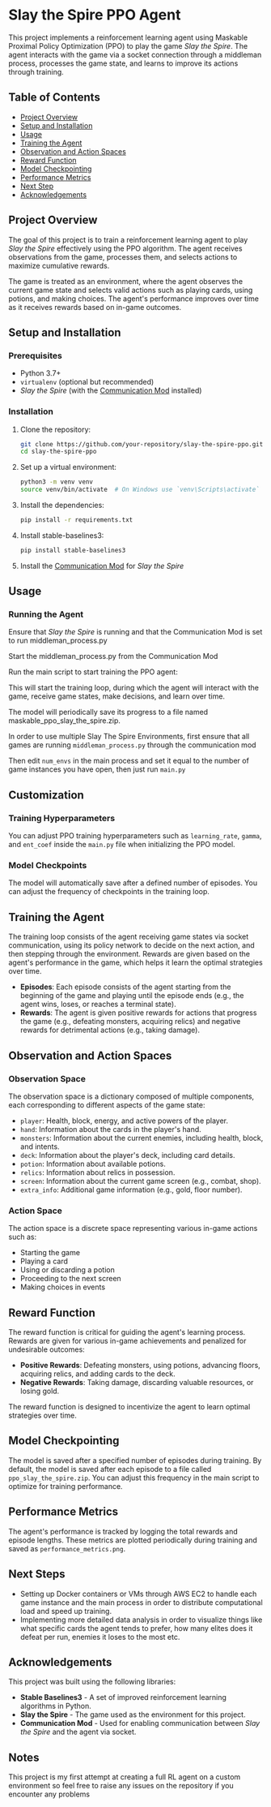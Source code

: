 # Slay the Spire PPO Agent

This project implements a reinforcement learning agent using Maskable Proximal Policy Optimization (PPO) to play the game *Slay the Spire*. The agent interacts with the game via a socket connection through a middleman process, processes the game state, and learns to improve its actions through training.

## Table of Contents

- [Project Overview](#project-overview)
- [Setup and Installation](#setup-and-installation)
- [Usage](#usage)
- [Training the Agent](#training-the-agent)
- [Observation and Action Spaces](#observation-and-action-spaces)
- [Reward Function](#reward-function)
- [Model Checkpointing](#model-checkpointing)
- [Performance Metrics](#performance-metrics)
- [Next Step](#next-steps)
- [Acknowledgements](#acknowledgements)

## Project Overview

The goal of this project is to train a reinforcement learning agent to play *Slay the Spire* effectively using the PPO algorithm. The agent receives observations from the game, processes them, and selects actions to maximize cumulative rewards.

The game is treated as an environment, where the agent observes the current game state and selects valid actions such as playing cards, using potions, and making choices. The agent's performance improves over time as it receives rewards based on in-game outcomes.

## Setup and Installation

### Prerequisites

- Python 3.7+
- `virtualenv` (optional but recommended)
- *Slay the Spire* (with the [Communication Mod](https://github.com/ForgottenArbiter/CommunicationMod) installed)

### Installation

1. Clone the repository:

    ```bash
    git clone https://github.com/your-repository/slay-the-spire-ppo.git
    cd slay-the-spire-ppo
    ```

2. Set up a virtual environment:

    ```bash
    python3 -m venv venv
    source venv/bin/activate  # On Windows use `venv\Scripts\activate`
    ```

3. Install the dependencies:

    ```bash
    pip install -r requirements.txt
    ```

4. Install stable-baselines3:

    ```bash
    pip install stable-baselines3
    ```

5. Install the [Communication Mod](https://github.com/ForgottenArbiter/CommunicationMod) for *Slay the Spire*

## Usage

### Running the Agent

Ensure that *Slay the Spire* is running and that the Communication Mod is set to run middleman_process.py

Start the middleman_process.py from the Communication Mod

Run the main script to start training the PPO agent:

This will start the training loop, during which the agent will interact with the game, receive game states, make decisions, and learn over time.

The model will periodically save its progress to a file named maskable_ppo_slay_the_spire.zip.

In order to use multiple Slay The Spire Environments, first ensure that all games are running `middleman_process.py` through the communication mod

Then edit `num_envs` in the main process and set it equal to the number of game instances you have open, then just run `main.py`

## Customization

### Training Hyperparameters

You can adjust PPO training hyperparameters such as `learning_rate`, `gamma`, and `ent_coef` inside the `main.py` file when initializing the PPO model.

### Model Checkpoints

The model will automatically save after a defined number of episodes. You can adjust the frequency of checkpoints in the training loop.

## Training the Agent

The training loop consists of the agent receiving game states via socket communication, using its policy network to decide on the next action, and then stepping through the environment. Rewards are given based on the agent's performance in the game, which helps it learn the optimal strategies over time.

- **Episodes**: Each episode consists of the agent starting from the beginning of the game and playing until the episode ends (e.g., the agent wins, loses, or reaches a terminal state).
- **Rewards**: The agent is given positive rewards for actions that progress the game (e.g., defeating monsters, acquiring relics) and negative rewards for detrimental actions (e.g., taking damage).

## Observation and Action Spaces

### Observation Space

The observation space is a dictionary composed of multiple components, each corresponding to different aspects of the game state:

- `player`: Health, block, energy, and active powers of the player.
- `hand`: Information about the cards in the player's hand.
- `monsters`: Information about the current enemies, including health, block, and intents.
- `deck`: Information about the player's deck, including card details.
- `potion`: Information about available potions.
- `relics`: Information about relics in possession.
- `screen`: Information about the current game screen (e.g., combat, shop).
- `extra_info`: Additional game information (e.g., gold, floor number).

### Action Space

The action space is a discrete space representing various in-game actions such as:

- Starting the game
- Playing a card
- Using or discarding a potion
- Proceeding to the next screen
- Making choices in events

## Reward Function

The reward function is critical for guiding the agent's learning process. Rewards are given for various in-game achievements and penalized for undesirable outcomes:

- **Positive Rewards**: Defeating monsters, using potions, advancing floors, acquiring relics, and adding cards to the deck.
- **Negative Rewards**: Taking damage, discarding valuable resources, or losing gold.

The reward function is designed to incentivize the agent to learn optimal strategies over time.

## Model Checkpointing

The model is saved after a specified number of episodes during training. By default, the model is saved after each episode to a file called `ppo_slay_the_spire.zip`. You can adjust this frequency in the main script to optimize for training performance.

## Performance Metrics

The agent's performance is tracked by logging the total rewards and episode lengths. These metrics are plotted periodically during training and saved as `performance_metrics.png`.

## Next Steps

- Setting up Docker containers or VMs through AWS EC2 to handle each game instance and the main process in order to distribute computational load and speed up training.
- Implementing more detailed data analysis in order to visualize things like what specific cards the agent tends to prefer, how many elites does it defeat per run, enemies it loses to the most etc.

## Acknowledgements

This project was built using the following libraries:

- **Stable Baselines3** - A set of improved reinforcement learning algorithms in Python.
- **Slay the Spire** - The game used as the environment for this project.
- **Communication Mod** - Used for enabling communication between *Slay the Spire* and the agent via socket.
  
## Notes

This project is my first attempt at creating a full RL agent on a custom environment so feel free to raise any issues on the repository if you encounter any problems
